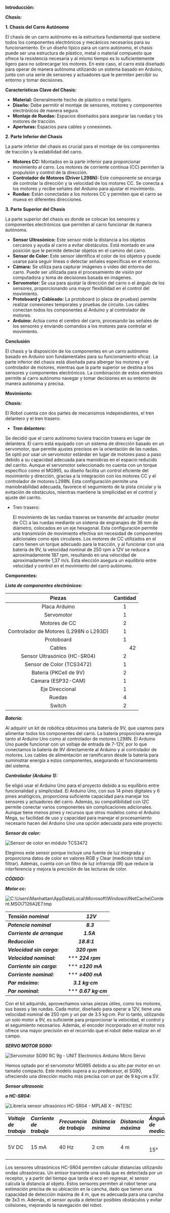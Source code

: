 ﻿**Introducción:**

***Chasis:*** 

**1. Chasis del Carro Autónomo**

El chasis de un carro autónomo es la estructura fundamental que sostiene todos los componentes electrónicos y mecánicos necesarios para su funcionamiento. En un diseño típico para un carro autónomo, el chasis puede ser una estructura de plástico, metal o material compuesto que ofrece la resistencia necesaria y al mismo tiempo es lo suficientemente ligero para no sobrecargar los motores. En este caso, el carro está diseñado para operar de manera autónoma utilizando un sistema basado en Arduino, junto con una serie de sensores y actuadores que le permiten percibir su entorno y tomar decisiones.

**Características Clave del Chasis:**

- **Material:** Generalmente hecho de plástico o metal ligero.
- **Diseño:** Debe permitir el montaje de sensores, motores y componentes electrónicos de manera segura.
- **Montaje de Ruedas:** Espacios diseñados para asegurar las ruedas y los motores de tracción.
- **Aperturas:** Espacios para cables y conexiones.

**2. Parte Inferior del Chasis**

La parte inferior del chasis es crucial para el montaje de los componentes de tracción y la estabilidad del carro.

- **Motores CC:** Montados en la parte inferior para proporcionar movimiento al carro. Los motores de corriente continua (CC) permiten la propulsión y control de la dirección.
- **Controlador de Motores (Driver L298N):** Este componente se encarga de controlar la dirección y la velocidad de los motores CC. Se conecta a los motores y recibe señales del Arduino para ajustar el movimiento.
- **Ruedas:** Están conectadas a los motores CC y permiten que el carro se mueva en diferentes direcciones.

**3. Parte Superior del Chasis**

La parte superior del chasis es donde se colocan los sensores y componentes electrónicos que permiten al carro funcionar de manera autónoma.

- **Sensor Ultrasónico:** Este sensor mide la distancia a los objetos cercanos y ayuda al carro a evitar obstáculos. Está montado en una posición que le permite detectar objetos en el camino del carro.
- **Sensor de Color:** Este sensor identifica el color de los objetos y puede usarse para seguir líneas o detectar señales específicas en el entorno.
- **Cámara:** Se utiliza para capturar imágenes o video del entorno del carro. Puede ser utilizada para el procesamiento de visión por computadora y toma de decisiones basada en imágenes.
- **Servomotor:** Se usa para ajustar la dirección del carro o el ángulo de los sensores, proporcionando una mayor flexibilidad en el control del movimiento.
- **Protoboard y Cableado:** La protoboard (o placa de pruebas) permite realizar conexiones temporales y pruebas de circuito. Los cables conectan todos los componentes al Arduino y al controlador de motores.
- **Arduino:** Actúa como el cerebro del carro, procesando las señales de los sensores y enviando comandos a los motores para controlar el movimiento.

**Conclusión**

El chasis y la disposición de los componentes en un carro autónomo basado en Arduino son fundamentales para su funcionamiento eficaz. La parte inferior del chasis está diseñada para albergar los motores y el controlador de motores, mientras que la parte superior se destina a los sensores y componentes electrónicos. La combinación de estos elementos permite al carro autónomo navegar y tomar decisiones en su entorno de manera autónoma y precisa.

**Movimiento:**

***Chasis:***

El Robot cuenta con dos partes de mecanismos independientes, el tren delantero y el tren trasero:

- **Tren delantero:**

Se decidió que el carro autónomo tuviera tracción trasera en lugar de delantera. El carro está equipado con un sistema de dirección basado en un servomotor, que permite ajustes precisos en la orientación de las ruedas. Se optó por usar un servomotor estándar en lugar de motores paso a paso debido a su capacidad adecuada para maniobras en el espacio reducido del carrito. Aunque el servomotor seleccionado no cuenta con un torque específico como el MG995, su diseño facilita un control eficiente del movimiento y dirección, gracias a la integración con los motores CC y el controlador de motores L298N. Esta configuración permite una maniobrabilidad adecuada, favorece el seguimiento de la pista circular y la evitación de obstáculos, mientras mantiene la simplicidad en el control y ajuste del carrito.

- Tren trasero:

  El movimiento de las ruedas traseras se transmite del actuador (motor de CC) a las ruedas mediante un sistema de engranajes de 36 mm de diámetro, colocados en un eje hexagonal. Esta configuración permite una transmisión de movimiento efectiva sin necesidad de componentes adicionales como ejes circulares. Los motores de CC utilizados en el carro tienen un torque adecuado para la tracción, y al funcionar con una batería de 9V, la velocidad nominal de 250 rpm a 12V se reduce a aproximadamente 187 rpm, resultando en una velocidad de aproximadamente 1,37 m/s. Esta elección asegura un equilibrio entre velocidad y control en el movimiento del carro autónomo.




**Componentes:**

***Lista de componentes electrónicos:***

|**Piezas**|**Cantidad**|
| :-: | :-: |
|Placa Arduino|1|
|Servomotor|1|
|Motores de CC|2|
|Controlador de Motores (L298N o L293D)|1|
|Protoboard|1|
|Cables|`      `42|
|Sensor Ultrasónico (HC-SR04)|2|
|Sensor de Color (TCS3472)|1|
|Batería (PKCell de 9V)|2|
|Cámara (ESP32-CAM)|1|
|Eje Direccional|1|
|Ruedas|4|
|Switch|2|

***Batería:***

Al adquirir un kit de robótica obtuvimos una batería de 9V, que usamos para alimentar todos los componentes del carro. La batería proporciona energía tanto al Arduino Uno como al controlador de motores L298N. El Arduino Uno puede funcionar con un voltaje de entrada de 7-12V, por lo que conectamos la batería de 9V directamente al Arduino y al controlador de motores. Los cables de alimentación se ramificaron desde la batería para suministrar energía a estos componentes, asegurando el funcionamiento del sistema.

***Controlador (Arduino 1):***

Se eligió usar el Arduino Uno para el proyecto debido a su equilibrio entre funcionalidad y simplicidad. El Arduino Uno, con sus 14 pines digitales y 6 pines analógicos, proporciona suficiente capacidad para manejar los sensores y actuadores del carro. Además, su compatibilidad con I2C permite conectar varios componentes sin complicaciones adicionales. Aunque tiene menos pines y recursos que otros modelos como el Arduino Mega, su facilidad de uso y capacidad para manejar el procesamiento necesario hacen del Arduino Uno una opción adecuada para este proyecto.

***Sensor de color:***

![Sensor de color en módulo TCS3472](Aspose.Words.42c9043c-bdd8-4178-be2c-ae5187d34fc4.001.jpeg)

Elegimos este sensor porque incluye una fuente de luz integrada y proporciona datos de color en valores RGB y Clear (medición total sin filtrar). Además, cuenta con un filtro de luz infrarroja (IR) que reduce la interferencia y mejora la precisión de las lecturas de color.

***CÓDIGO:***                                                                                                                                                                                                                                                                                                                            

***Motor cc:***

![C:\Users\Manhattan\AppData\Local\Microsoft\Windows\INetCache\Content.MSO\7126A2E7.tmp](Aspose.Words.42c9043c-bdd8-4178-be2c-ae5187d34fc4.002.jpeg)

|***Tensión nominal***|`       `***12V***|
| :- | :- |
|***Potencia nominal***|`       `***8.3***|
|***Corriente de arranque***|`      `***1.5A***|
|***Reducción***|`    `***18.8:1***|
|***Velocidad sin carga:***|`   `***320 rpm***|
|***Velocidad nominal:***|***    ***224 rpm***|
|***Corriente sin carga:***|***   ***≥120 mA***|
|***Corriente nominal:***|***    ***≥400 mA***|
|***Par máximo:***|`  `***3.1 kg·cm*** |
|***Par nominal:***|***  ***0.67 kg·cm***|

Con el kit adquirido, aprovechamos varias piezas útiles, como los motores, sus bases y las ruedas. Cada motor, diseñado para operar a 12V, tiene una velocidad nominal de 250 rpm y un par de 3.5 kg·cm. Por lo tanto, utilizando un solo motor a 9V, es suficiente para proporcionar la velocidad, el control y el seguimiento necesarios. Además, el encoder incorporado en el motor nos ofrece una mayor precisión en el recorrido que el robot debe realizar en el campo.

***SERVO MOTOR SG90:***

![Servomotor SG90 RC 9g - UNIT Electronics Arduino Micro Servo](Aspose.Words.42c9043c-bdd8-4178-be2c-ae5187d34fc4.003.jpeg)

Hemos optado por el servomotor MG995 debido a su alto par motor en un tamaño compacto. Este modelo supera a su predecesor, el SG90, ofreciendo una dirección mucho más precisa con un par de 9 kg·cm a 5V.

***Sensor ultrasonic***

***o HC-SR04:***

![Librería sensor ultrasónico HC-SR04 - MPLAB X - INTESC](Aspose.Words.42c9043c-bdd8-4178-be2c-ae5187d34fc4.004.jpeg)





|***Voltaje de trabajo***|***Corriente de trabajo***|***Frecuencia de trabajo***|***Distancia mínima***|***Distancia máxima***|***Ángulo de medición:***|***Pulso Trigger (entrada)***|***Pulso Echo (salida)***|
| :- | :- | :- | :- | :- | :- | :- | :- |
|5V DC|15 mA|40 Hz|2 cm|4 m|<p>`       `15°</p><p></p>|***    10 μs TTL|100-25000 μs TTL|



Los sensores ultrasónicos HC-SR04 permiten calcular distancias utilizando ondas ultrasónicas. Un emisor transmite una onda que es detectada por un receptor, y a partir del tiempo que tarda el eco en regresar, el sensor calcula la distancia al objeto. Estos sensores permiten al robot tener una estimación precisa de su ubicación en la cancha, dado que tienen una capacidad de detección máxima de 4 m, que es adecuada para una cancha de 3x3 m. Además, el sensor ayuda a detectar posibles obstáculos y evitar colisiones, mejorando la navegación del robot.


